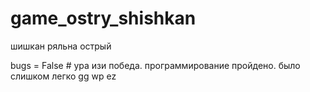 # game_ostry_shishkan
шишкан ряльна острый

bugs = False     # ура изи победа. программирование пройдено. было слишком легко gg wp ez

